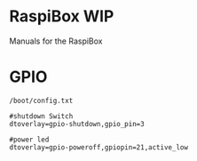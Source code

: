 # RaspiBox WIP
Manuals for the RaspiBox


# GPIO

`/boot/config.txt` 

```
#shutdown Switch
dtoverlay=gpio-shutdown,gpio_pin=3

#power led
dtoverlay=gpio-poweroff,gpiopin=21,active_low
```

